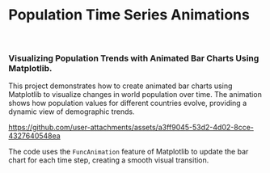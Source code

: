 <h1>Population Time Series Animations</h1>
<br>
<h3>Visualizing Population Trends with Animated Bar Charts Using Matplotlib.</h3>

<p>This project demonstrates how to create animated bar charts using Matplotlib to visualize changes in world population over time.  The animation shows how population values for different countries evolve, providing a dynamic view of demographic trends.</p>


https://github.com/user-attachments/assets/a3ff9045-53d2-4d02-8cce-4327640548ea



The code uses the `FuncAnimation` feature of Matplotlib to update the bar chart for each time step, creating a smooth visual transition.
